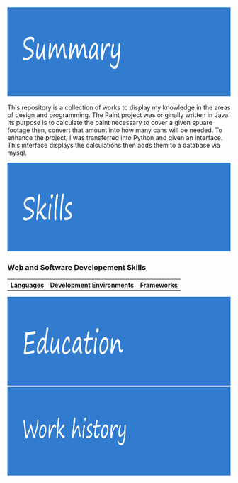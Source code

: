

<img src="images/header_Summany.png" width="800" height="200">

This repository is a collection of works to display my knowledge in the areas of design and programming. The Paint project was originally written in Java. Its purpose is to calculate the paint necessary to cover a given spuare footage then, convert that amount into how many cans will be needed. To enhance the project, I was transferred into Python and given an interface. This interface displays the calculations then adds them to a database via mysql.

<img src="images/header_Skills.png" width="800" height="200">

### **Web and Software Developement Skills**

<table>
    <tr>
        <th>Languages</th>
        <th>Development Environments</th>
        <th>Frameworks</th>
    <tr>

</table>






<img src="images/header_education.png" width="800" height="200">


<img src="images/header_workhistory.png" width="800" height="200">

